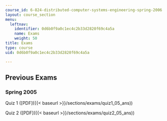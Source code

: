 ```yaml
---
course_id: 6-824-distributed-computer-systems-engineering-spring-2006
layout: course_section
menu:
  leftnav:
    identifier: 0d6b0f9a0c1ec4c2b33d2820f69c4a5a
    name: Exams
    weight: 50
title: Exams
type: course
uid: 0d6b0f9a0c1ec4c2b33d2820f69c4a5a

---
```


Previous Exams
--------------

### Spring 2005

Quiz 1 ([PDF]({{< baseurl >}}/sections/exams/quiz1_05_ans))

Quiz 2 ([PDF]({{< baseurl >}}/sections/exams/quiz2_05_ans))